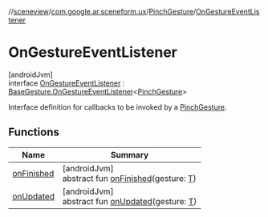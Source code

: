 //[sceneview](../../../../index.md)/[com.google.ar.sceneform.ux](../../index.md)/[PinchGesture](../index.md)/[OnGestureEventListener](index.md)

# OnGestureEventListener

[androidJvm]\
interface [OnGestureEventListener](index.md) : [BaseGesture.OnGestureEventListener](../../-base-gesture/-on-gesture-event-listener/index.md)&lt;[PinchGesture](../index.md)&gt; 

Interface definition for callbacks to be invoked by a [PinchGesture](../index.md).

## Functions

| Name | Summary |
|---|---|
| [onFinished](../../-base-gesture/-on-gesture-event-listener/on-finished.md) | [androidJvm]<br>abstract fun [onFinished](../../-base-gesture/-on-gesture-event-listener/on-finished.md)(gesture: [T](../../../com.google.ar.sceneform.collision/-collision-system/raycast-all.md)) |
| [onUpdated](../../-base-gesture/-on-gesture-event-listener/on-updated.md) | [androidJvm]<br>abstract fun [onUpdated](../../-base-gesture/-on-gesture-event-listener/on-updated.md)(gesture: [T](../../../com.google.ar.sceneform.collision/-collision-system/raycast-all.md)) |

